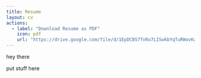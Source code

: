 ```yaml
---
title: Resume
layout: cv
actions:
  - label: "Download Resume as PDF"
    icon: pdf
    url: "https://drive.google.com/file/d/1EpDCBS7TnRo7LISwkbYqTuRWovKaPK2K/view"
---
```


hey there

put stuff here
